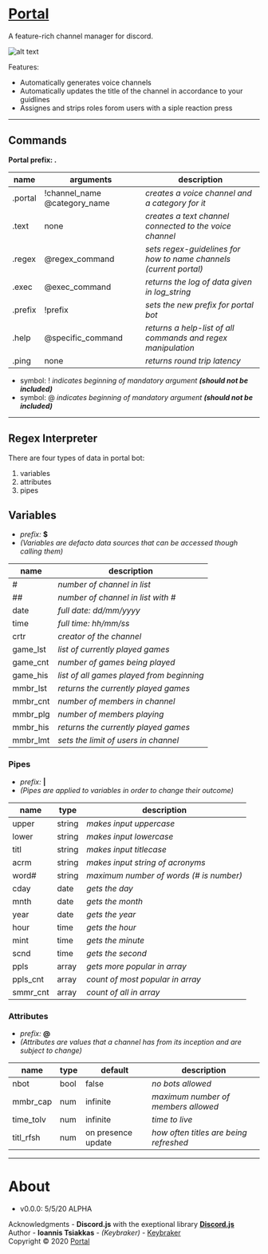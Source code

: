 # [Portal](https://github.com/keybraker/portal-discord-bot)
A feature-rich channel manager for discord.

![alt text](https://...)

Features:
* Automatically generates voice channels
* Automatically updates the title of the channel in accordance to your guidlines
* Assignes and strips roles forom users with a siple reaction press

***

## Commands
**Portal prefix: .**

name | arguments | description
--------- | --------- | ---------
.portal | !channel_name @category_name | _creates a voice channel and a category for it_
.text | none | _creates a text channel connected to the voice channel_
.regex | @regex_command | _sets regex-guidelines for how to name channels (current portal)_
.exec | @exec_command | _returns the log of data given in log_string_
.prefix | !prefix | _sets the new prefix for portal bot_
.help | @specific_command | _returns a help-list of all commands and regex manipulation_
.ping | none | _returns round trip latency_
  
* symbol: ! _indicates beginning of mandatory argument **(should not be included)**_
* symbol: @ _indicates beginning of mandatory argument **(should not be included)**_

***

## Regex Interpreter
There are four types of data in portal bot:
1. variables
2. attributes
3. pipes

## Variables
* _prefix:_ __$__
* _(Variables are defacto data sources that can be accessed though calling them)_

name | description
--------- | ---------
\# | _number of channel in list_
\## | _number of channel in list with \#_
date | _full date: dd/mm/yyyy_
time | _full time: hh/mm/ss_
crtr | _creator of the channel_
game_lst | _list of currently played games_
game_cnt | _number of games being played_
game_his | _list of all games played from beginning_
mmbr_lst | _returns the currently played games_
mmbr_cnt | _number of members in channel_
mmbr_plg | _number of members playing_
mmbr_his | _returns the currently played games_
mmbr_lmt | _sets the limit of users in channel_

### Pipes
* _prefix:_ __|__
* _(Pipes are applied to variables in order to change their outcome)_

name | type | description
--------- | --------- | ---------
upper | string | _makes input uppercase_
lower | string | _makes input lowercase_
titl | string | _makes input titlecase_
acrm | string | _makes input string of acronyms_
word\# | string | _maximum number of words (\# is number)_
cday | date | _gets the day_
mnth | date | _gets the month_
year | date | _gets the year_
hour | time | _gets the hour_
mint | time | _gets the minute_
scnd | time | _gets the second_
ppls | array | _gets more popular in array_
ppls_cnt | array | _count of most popular in array_
smmr_cnt | array | _count of all in array_

### Attributes
* _prefix:_ __@__
* _(Attributes are values that a channel has from its inception and are subject to change)_

name | type | default | description
--------- | --------- | --------- | --------- 
nbot | bool | false | _no bots allowed_
mmbr_cap | num | infinite | _maximum number of members allowed_
time_tolv | num | infinite | _time to live_
titl_rfsh | num | on presence update | _how often titles are being refreshed_

***

# About

* v0.0.0: 5/5/20 ALPHA

Acknowledgments - **Discord.js** with the exeptional library [**Discord.js**](http://owl.phy.queensu.ca/~phil/exiftool/)
<br>
Author - **Ioannis Tsiakkas** - *(Keybraker)* - [Keybraker](https://github.com/keybraker)
<br>
Copyright © 2020 [Portal](https://github.com/keybraker/portal-discord-bot)


